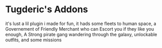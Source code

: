 # Tugderic's Addons
it's lust a lil plugin i made for fun, it hads some fleets to human space, a Governement of Friendly Merchant who can Escort you if they like you enough, A Strong pirate gang wandering through the galaxy, unlockable outfits, and some missions
